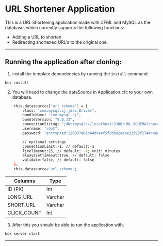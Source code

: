 # URL Shortener Application

This is a URL Shortening application made with CFML and MySQL as the database, which currently supports the following functions: 

* Adding a URL to shorten. 
* Redirecting shortened URL's to the original one. 

----

## Running the application after cloning: 

1. Install the template dependencies by running the `install` command:

```bash
box install
```

2. You will need to change the dataSource in Application.cfc to your own database. 

```bash
	this.datasources["url_schema"] = {
		class: "com.mysql.cj.jdbc.Driver", 
		bundleName: "com.mysql.cj", 
		bundleVersion: "8.0.33",
		connectionString: "jdbc:mysql://localhost:3306/URL_SCHEMA?characterEncoding=UTF-8&serverTimezone=America/Vancouver&maxReconnects=3",
		username: "root",
		password: "encrypted:226937e61b04d0a4f5f0bba2aabe32593f2744c4ea3a834204fc06988e10860e",

		// optional settings
		connectionLimit:-1, // default:-1
		liveTimeout:15, // default: -1; unit: minutes
		alwaysSetTimeout:true, // default: false
		validate:false, // default: false
	};
	this.datasource="url_schema"; 
```

| Columns  | Type |
| ------------- | ------------- |
| ID (PK)  | Int  |
| LONG_URL | Varchar  |
| SHORT_URL  | Varchar  |
| CLICK_COUNT | Int  |

3. After this you should be able to run the application with. 

```bash
box server start
```
----
